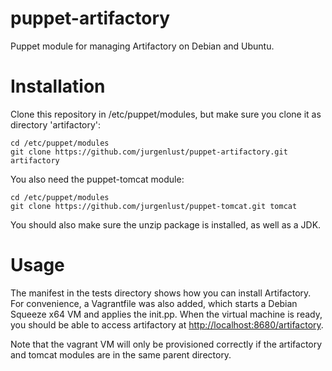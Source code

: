 puppet-artifactory
==================

Puppet module for managing Artifactory on Debian and Ubuntu.

# Installation #

Clone this repository in /etc/puppet/modules, but make sure you clone it as directory
'artifactory':

	cd /etc/puppet/modules
	git clone https://github.com/jurgenlust/puppet-artifactory.git artifactory

You also need the puppet-tomcat module:

	cd /etc/puppet/modules
	git clone https://github.com/jurgenlust/puppet-tomcat.git tomcat
	
You should also make sure the unzip package is installed, as well as a JDK.

	
# Usage #

The manifest in the tests directory shows how you can install Artifactory.
For convenience, a Vagrantfile was also added, which starts a
Debian Squeeze x64 VM and applies the init.pp. When the virtual machine is ready,
you should be able to access artifactory at
[http://localhost:8680/artifactory](http://localhost:8680/artifactory).

Note that the vagrant VM will only be provisioned correctly if the artifactory
and tomcat modules are in the same parent directory.
	